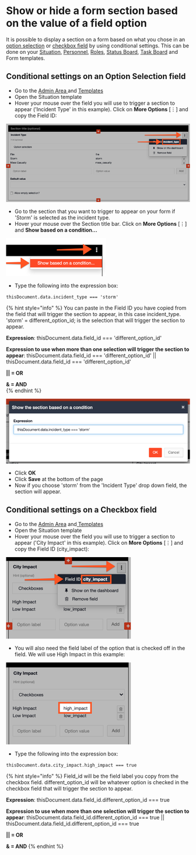 # Show or hide a form section based on the value of a field option

It is possible to display a section on a form based on what you chose in an [option selection](./) or [checkbox field](./) by using conditional settings. This can be done on your [Situation](../../situation/), [Personnel](../../personnel.md), [Roles](../../../personnel-and-training/roles/), [Status Board](../../status-boards/), [Task Board](../../task-boards.md) and Form templates.   


## Conditional settings on an Option Selection field

* Go to the [Admin Area ](../../admin-area.md)and [Templates    ](../)      
* Open the Situation template
* Hover your mouse over the field you will use to trigger a section to appear \('Incident Type' in this example\). Click on **More Options** \[⋮\] and copy the Field ID: 

![](../../../.gitbook/assets/show-or-hide-a-form-section.png)

* Go to the section that you want to trigger to appear on your form if 'Storm' is selected as the incident type. 
* Hover your mouse over the Section title bar. Click on **More Options** \[⋮\] and **Show based on a condition...** 

![](../../../.gitbook/assets/show-based-on-a-condition.png)

* Type the following into the expression box:

```text
thisDocument.data.incident_type === 'storm'
```

{% hint style="info" %}
You can paste in the Field ID you have copied from the field that will trigger the section to appear, in this case incident\_type. 'storm' = different\_option\_id; is the selection that will trigger the section to appear. 

**Expression**: thisDocument.data.field\_id === 'different\_option\_id' 

**Expression to use when more than one selection will trigger the section to appear**: thisDocument.data.field\_id === 'different\_option\_id' \|\| thisDocument.data.field\_id === 'different\_option\_id' 

**\|\| = OR** 

**& = AND**  
{% endhint %}

![](../../../.gitbook/assets/show-the-section-based-on-a-condition.png)

* Click **OK**
* Click **Save** at the bottom of the page
* Now if you choose 'storm' from the 'Incident Type' drop down field, the section will appear. 

## Conditional settings on a Checkbox field

* Go to the [Admin Area](../../admin-area.md) and[ Templates    ](../)      
* Open the Situation template
* Hover your mouse over the field you will use to trigger a section to appear \('City Impact' in this example\). Click on **More Options** \[⋮\] and copy the Field ID \(city\_impact\): 

![](../../../.gitbook/assets/conditional-settings-on-a-checkbox-field.png)

* You will also need the field label of the option that is checked off in the field. We will use High Impact in this example: 

![](../../../.gitbook/assets/high-impact.png)

* Type the following into the expression box:

```text
thisDocument.data.city_impact.high_impact === true
```

{% hint style="info" %}
Field\_id will be the field label you copy from the checkbox field. different\_option\_id will be whatever option is checked in the checkbox field that will trigger the section to appear. 

**Expression**: thisDocument.data.field\_id.different\_option\_id === true 

**Expression to use when more than one selection will trigger the section to appear**: thisDocument.data.field\_id.different\_option\_id === true \|\| thisDocument.data.field\_id.different\_option\_id === true 

**\|\| = OR** 

**& = AND**
{% endhint %}

